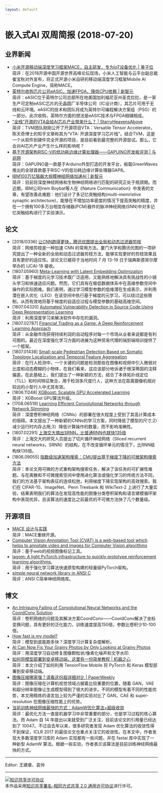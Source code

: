 ```yaml
---
layout: default
---
```


# 嵌入式AI 双周简报 (2018-07-20)

## 业界新闻

- [小米开源移动端深度学习框架MACE，自主研发，专为IoT设备优化 | 量子位](https://mp.weixin.qq.com/s/J6IjYz4KCIVHJ0QW8zCxfw)<br/>
简评：在2018开源中国开源世界高峰论坛现场，小米人工智能与云平台副总裁崔宝秋对外宣布，将正式开源小米自研的移动端深度学习框架Mobile AI Compute Engine，简称MACE。
- [英特尔收购芯片公司eASIC，加速FPGA，降低CPU依赖 | 新智元](https://mp.weixin.qq.com/s/h79cfwNRLnQDBW76ddMHyw)<br/>
简评：eASIC位于英特尔公司总部所在地美国加利福尼亚州圣克拉拉，是一家生产可定制eASIC芯片的无晶圆厂半导体公司（IC设计商），其芯片可用于无线和云环境。eASIC的技术和团队将成为英特尔可编程解决方案组（PSG）的一部分。此次收购，英特尔方面的想法是eASIC技术与FPGA相辅相成。  
- [“全栈”开源的VTA会给AI芯片产业带来什么？ | StarryHeavensAbove](https://mp.weixin.qq.com/s/5HwVRnX2g2ITB0o2JflNGQ)<br/>
简评：TVM团队刚刚公开了开源项目VTA：Versatile Tensor Accelerator。陈天奇博士的知乎文章称其为“VTA: 开源深度学习芯片栈”。结合TVM，这是一个从软件到硬件完全开源的项目，是目前看到最完整的开源尝试。那么，它会对AI芯片产业产生什么样的影响呢？  
- [基于开源架构RISC-V的低功耗边缘计算处理器——GAPUINO开发板评测 | 与非网](https://mp.weixin.qq.com/s/TLqzVXz_sc6sVWB4AnxZnw)<br/>
简评：GAPUINO是一款基于Arduino外型打造的开发平台，板载GreenWaves推出的全球首款基于RISC-V的低功耗边缘计算处理器GAP8。  
- [IBM100万忆阻器大规模神经网络加速AI | 新智元](https://mp.weixin.qq.com/s/eyzzeYOKdah-9WGUrhbAkg)<br />
简评：目前将深度神经网络和生物神经网络进行匹配的研究正处于瓶颈期。而近期，IBM公司Irem Boybat等人在《Nature Communication》中发表的文章，有望改善此难题：他们设计了多记忆突触结构(multi-memristive synaptic architecture)，能够在不增加功率密度的情况下提高突触的精度，并在一个拥有100多万台相变存储器(PCM)器件的脉冲神经网络(SNN)中对多记忆突触结构进行了实验演示。

## 论文

- [2018/0336] [让CNN跑得更快，腾讯优图提出全局和动态过滤器剪枝](https://www.ijcai.org/proceedings/2018/0336.pdf)<br/>
简评：网络剪枝是一种加速 CNN 的常用方法。厦门大学和腾讯优图的一项研究提出了一种全新的全局和动态过滤器剪枝方法，能够实现更好的剪枝效果且具有更好的适应性。该论文已被将于当地时间 7 月 13-19 日于瑞典斯德哥尔摩举办的 IJCAI-18 接收。  
- [1807.05960] [Meta-Learning with Latent Embedding Optimization](https://arxiv.org/abs/1807.05960)<br/>
简评：基于梯度的元学习技术既广泛适用，又能熟练地解决具有挑战性的小镜头学习和快速适应问题。然而，它们具有在极低数据体系中在高维参数空间中操作的实际困难。我们表明，通过学习模型参数的低维潜在生成表示，并利用潜在嵌入优化（LEO）在该空间中执行基于梯度的元学习，可以绕过这些限制，从而有效地将基于梯度的自适应过程与模型参数的基础高维空间。
- [1807.04320] [Automated Vulnerability Detection in Source Code Using Deep Representation Learning](https://arxiv.org/abs/1807.04320)<br/>
简评：利用深度学习来解决软件中存在的漏洞。
- [1807.02787] [Financial Trading as a Game: A Deep Reinforcement Learning Approach](https://arxiv.org/abs/1807.02787)<br/>
简评：从金融市场获得持续利润的自动程序对每一个市场从业者来说都是有利可图的。最近在深度强化学习方面的进展为这种贸易代理的端到端培训提供了一个框架。
- [1807.01438] [Small-scale Pedestrian Detection Based on Somatic Topology Localization and Temporal Feature Aggregation](https://arxiv.org/abs/1807.01438)<br/>
简评：在行人检测中，一个关键的问题是检测那些在图像和视频中引入微弱对比度和动态模糊的小物体，在我们看来，这应该部分地诉诸于根深蒂固的注释偏差。在此基础上，我们提出了一种新颖的方法，结合了本体拓扑线定位（TLL）和时间特征聚合，用于检测多尺度行人，这种方法在距离摄像机相对较远的小型行人中尤其有效。
- [1806.11248] [XGBoost: Scalable GPU Accelerated Learning](https://arxiv.org/abs/1806.11248)<br/>
简评：XGBoost GPU算法升级。
- [1708.06519] [Learning Efficient Convolutional Networks through Network Slimming](https://arxiv.org/abs/1708.06519)<br/>
简评：深度卷积神经网络（CNNs）的部署在很大程度上受到了其高计算成本的阻碍。本文提出了一种新颖的CNNs的学习方案，同时降低了模型的尺寸;2）减少运行时内存占用;3）降低计算操作的数量，而不影响准确性。
- [1807.02291] [上海交大搞出SRNN，比普通RNN也就快135倍](https://arxiv.org/abs/1807.02291)<br/>
简评：上海交大的研究人员提出了切片循环神经网络（Sliced recurrent neural networks，SRNN）的结构，在不改变循环单元的情况下，比RNN结构快135倍。
- [1806.09055] [指数级加速架构搜索：CMU提出基于梯度下降的可微架构搜索方法](https://arxiv.org/abs/1806.09055)<br/>
简评：本论文用可微的方式重构架构搜索任务，解决了该任务的可扩展性难题。与在离散和不可微搜索空间中使用进化算法或强化学习的传统方法不同，我们的方法基于架构表征的连续松弛，利用梯度下降实现架构的高效搜索。我们在 CIFAR-10、ImageNet、Penn Treebank 和 WikiText-2 上进行了大量实验，结果表明我们的算法在发现高性能的图像分类卷积架构和语言建模循环架构中表现优异，且该算法的速度比之前最优的不可微方法快了几个数量级。

## 开源项目

- [MACE 设计与实践](https://github.com/XiaoMi/mace)<br/>
简评：MACE重磅开源。
- [Computer Vision Annotation Tool (CVAT) is a web-based tool which helps to annotate video and images for Computer Vision algorithms](https://github.com/opencv/cvat)<br/>
简评：基于web的视频图像标记工具。
- [lagom: A light PyTorch infrastructure to quickly prototype reinforcement learning algorithms.](https://github.com/zuoxingdong/lagom)<br/>
简评：用于强化学习算法快速原型构建的轻量级PyTorch架构。
- [simple neural network library in ANSI C](https://github.com/codeplea/genann)<br/>
简评：ANSI C简单神经网络库。

## 博文
- [An Intriguing Failing of Convolutional Neural Networks and the CoordConv Solution](https://eng.uber.com/coordconv/)<br/>
简评：卷积网络的问题及其解决方案CoordConv——CoordConv解决了坐标变换问题，具有更好的泛化能力，训练速度提高150倍，参数比卷积少10-100倍。
- [How fast is my model?](http://machinethink.net/blog/how-fast-is-my-model/)<br/>
简评：模型到底能跑多快？深度学习计算复杂度解析。
- [AI Can Now Fix Your Grainy Photos by Only Looking at Grainy Photos](https://weibo.com/tv/v/Gpnqtnipl?fid=1034:4260482161558120)<br/>
简评：用深度学习自动修复图像颗粒状/像素化噪声和文字水印.
- [如何将模型部署到安卓移动端，这里有一份简单教程 | 机器之心](https://mp.weixin.qq.com/s/23FoaaA3Z_3kf03BmepFPg)<br/>
简评：本文介绍了如何利用 TensorFlow Mobile 将 PyTorch 和 Keras 模型部署到安卓移动端。
- [图像压缩哪家强？请看这份超详细对比 | PaperWeekly](https://mp.weixin.qq.com/s/B7reSwa9sCZqbkYVM5-VOA)<br/>
简评：图像压缩在计算机视觉领域占据着比较重要的位置，随着 GAN，VAE 和超分辨率图像让生成模型得到了很大的进步。不同的模型有着不同的性能优势，本文用精炼的语言加上较为严谨的实验对比了 GAN，CAE 和 super-resolution 在图像压缩性能上的优势。
- [当前训练神经网络最快的方式：AdamW优化算法+超级收敛](http://www.fast.ai/2018/07/02/adam-weight-decay/)<br/>
简评：最优化方法一直是机器学习中非常重要的部分，也是学习过程的核心算法。而 Adam 自 14 年提出以来就受到广泛关注，目前该论文的引用量已经达到了 10047。不过自去年以来，很多研究者发现 Adam 优化算法的收敛性得不到保证，ICLR 2017 的最佳论文也重点关注它的收敛性。在本文中，作者发现大多数深度学习库的 Adam 实现都有一些问题，并在 fastai 库中实现了一种新型 AdamW 算法。根据一些实验，作者表示该算法是目前训练神经网络最快的方式。
----

Editor: 王建章、袁帅

----

<a rel="license" href="http://creativecommons.org/licenses/by-sa/2.0/"><img alt="知识共享许可协议" style="border-width:0" src="https://i.creativecommons.org/l/by-sa/2.0/88x31.png" /></a><br />本作品采用<a rel="license" href="http://creativecommons.org/licenses/by-sa/2.0/">知识共享署名-相同方式共享 2.0 通用许可协议</a>进行许可。
